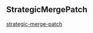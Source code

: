 ## StrategicMergePatch

[strategic-merge-patch](https://github.com/kubernetes/community/blob/master/contributors/devel/sig-api-machinery/strategic-merge-patch.md)

